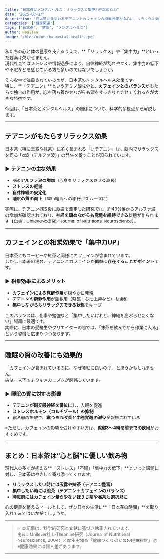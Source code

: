 ```yaml
---
title: "日本茶とメンタルヘルス：リラックスと集中力を高める力"
date: "2025-08-23"
description: "日本茶に含まれるテアニンとカフェインの相乗効果を中心に、リラックス効果・集中力向上・睡眠の質の改善といったメンタルヘルスへの影響を解説します。"
categories: ["健康関連"]
tags: ["日本茶", "健康", "メンタルヘルス"]
author: HealTea
image: "/blog/nihoncha-mental-health.jpg"
---
```


私たちの心と体の健康を支えるうえで、**「リラックス」や「集中力」**といった要素は欠かせません。  
現代社会ではストレスや情報過多により、自律神経が乱れやすく、集中力の低下や不眠などを感じている方も多いのではないでしょうか。

そんな中で注目されているのが、日本茶のメンタルヘルス効果です。  
特に、**「テアニン」**というアミノ酸成分と、**カフェインとのバランス**がもたらす独自の作用が、心を落ち着かせながらも頭をすっきりとさせてくれる点が大きな特徴です。

今回は、「日本茶とメンタルヘルス」の関係について、科学的な視点から解説します。

---

## テアニンがもたらすリラックス効果

日本茶（特に玉露や抹茶）に多く含まれる「L-テアニン」は、脳内でリラックスを司る「α波（アルファ波）」の発生を促すことが知られています。

### ▶ テアニンの主な効果
- 脳の**アルファ波の増加**（心身をリラックスさせる波長）
- **ストレスの軽減**
- **自律神経の安定化**
- **睡眠の質の向上**（深い睡眠への移行がスムーズに）

実際に、テアニン摂取後に脳波を測定した研究では、約40分後からアルファ波の増加が確認されており、**神経を鎮めながらも覚醒を維持できる**状態が作られます【出典：Unilever社研究／Journal of Nutritional Neuroscience】。

---

## カフェインとの相乗効果で「集中力UP」

日本茶にもコーヒーや紅茶と同様にカフェインが含まれています。  
しかし日本茶の場合、テアニンとカフェインが**同時に存在することがポイント**です。

### ▶ 相乗効果によるメリット
- **カフェインによる覚醒作用**が穏やかに発現
- **テアニンの鎮静作用**が副作用（緊張・心拍上昇など）を緩和
- **集中しながらもリラックスできる状態**をキープ

このバランスは、仕事や勉強など「集中したいけれど、神経を高ぶらせたくない」場面に最適です。  
実際に、日本の受験生やクリエイターの間では、「抹茶を飲んでから作業に入る」という習慣も広まりつつあります。

---

## 睡眠の質の改善にも効果的

「カフェインが含まれているのに、なぜ睡眠に良いの？」と思うかもしれません。  
実は、以下のようなメカニズムが関係しています。

### ▶ 睡眠の質に対する影響
- **テアニンが副交感神経を優位に**し、入眠を促進
- **ストレスホルモン（コルチゾール）の抑制**
- 寝る前の摂取で、**寝つきの改善と中途覚醒の減少**が報告されている

※ただし、カフェインの影響を受けやすい方は、**就寝3〜4時間前までの飲用**がおすすめです。

---

## まとめ：日本茶は“心と脳”に優しい飲み物

現代人の多くが抱える**「ストレス」「不眠」「集中力の低下」**といった課題に対し、日本茶はやさしく寄り添ってくれます。

- **リラックスしたい時には玉露や抹茶（テアニン豊富）**
- **集中したい時には煎茶（テアニン＋カフェインのバランス）**
- **睡眠前にはカフェイン量の少ないほうじ茶や番茶も選択肢に**

心の健康を整えるツールとして、ぜひ日々の生活に**「日本茶の時間」**を取り入れてみてはいかがでしょうか。

---

> ✅ 本記事は、科学的研究と文献に基づき執筆されています。  
> 出典：Unilever社 L-Theanine研究（Journal of Nutritional Neuroscience, 2004）／厚生労働省「健康づくりのための睡眠指針」他  
> ※健康効果には個人差があります。

---
